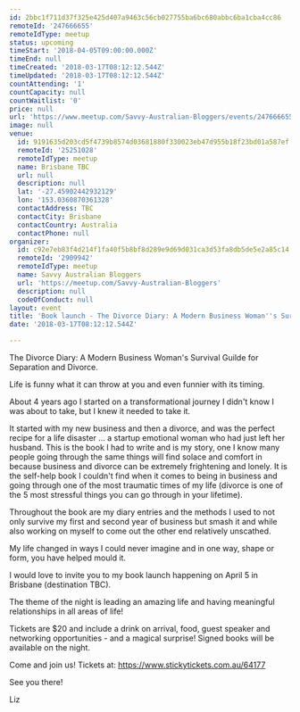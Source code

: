 ```yaml
---
id: 2bbc1f711d37f325e425d407a9463c56cb027755ba6bc680abbc6ba1cba4cc86
remoteId: '247666655'
remoteIdType: meetup
status: upcoming
timeStart: '2018-04-05T09:00:00.000Z'
timeEnd: null
timeCreated: '2018-03-17T08:12:12.544Z'
timeUpdated: '2018-03-17T08:12:12.544Z'
countAttending: '1'
countCapacity: null
countWaitlist: '0'
price: null
url: 'https://www.meetup.com/Savvy-Australian-Bloggers/events/247666655/'
image: null
venue:
  id: 9191635d203cd5f4739b8574d03681880f330023eb47d955b18f23bd01a587ef
  remoteId: '25251028'
  remoteIdType: meetup
  name: Brisbane TBC
  url: null
  description: null
  lat: '-27.45902442932129'
  lon: '153.0360870361328'
  contactAddress: TBC
  contactCity: Brisbane
  contactCountry: Australia
  contactPhone: null
organizer:
  id: c92e7eb83f4d214f1fa40f5b8bf8d289e9d69d031ca3d53fa8db5de5e2a85c14
  remoteId: '2909942'
  remoteIdType: meetup
  name: Savvy Australian Bloggers
  url: 'https://meetup.com/Savvy-Australian-Bloggers'
  description: null
  codeOfConduct: null
layout: event
title: 'Book launch - The Divorce Diary: A Modern Business Woman''s Survival Guide'
date: '2018-03-17T08:12:12.544Z'

---
```

<p>The Divorce Diary: A Modern Business Woman's Survival Guilde for Separation and Divorce.</p> <p>Life is funny what it can throw at you and even funnier with its timing.</p> <p>About 4 years ago I started on a transformational journey I didn't know I was about to take, but I knew it needed to take it.</p> <p>It started with my new business and then a divorce, and was the perfect recipe for a life disaster ... a startup emotional woman who had just left her husband. This is the book I had to write and is my story, one I know many people going through the same things will find solace and comfort in because business and divorce can be extremely frightening and lonely. It is the self-help book I couldn't find when it comes to being in business and going through one of the most traumatic times of my life (divorce is one of the 5 most stressful things you can go through in your lifetime).</p> <p>Throughout the book are my diary entries and the methods I used to not only survive my first and second year of business but smash it and while also working on myself to come out the other end relatively unscathed.</p> <p>My life changed in ways I could never imagine and in one way, shape or form, you have helped mould it.</p> <p>I would love to invite you to my book launch happening on April 5 in Brisbane (destination TBC).</p> <p>The theme of the night is leading an amazing life and having meaningful relationships in all areas of life!</p> <p>Tickets are $20 and include a drink on arrival, food, guest speaker and networking opportunities - and a magical surprise! Signed books will be available on the night.</p> <p>Come and join us! Tickets at: <a href="https://www.stickytickets.com.au/64177" class="linkified">https://www.stickytickets.com.au/64177</a></p> <p>See you there!</p> <p>Liz</p>
